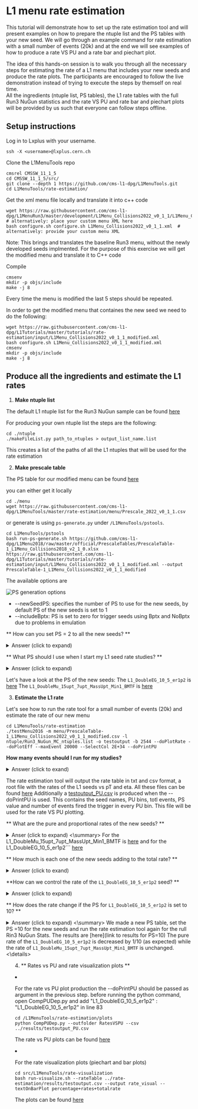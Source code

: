 # L1 menu rate estimation

This tutorial will demonstrate how to set up the rate estimation tool and will present examples on how to prepare the ntuple list and the PS tables with your new seed. We will go through an example command for rate estimation with a small number of events (20k) and at the end we will see examples of how to produce a rate VS PU and a rate bar and piechart plot. 

The idea of this hands-on session is to walk you through all the necessary steps for estimating the rate of a L1 menu that includes your new seeds and produce the rate plots. The participants are encouraged to follow the live demonstration instead of trying to execute the steps by themself on real time.  
All the ingredients (ntuple list, PS tables), the L1 rate tables with the full Run3 NuGun statistics and the rate VS PU and rate bar and piechart plots will be provided by us such that everyone can follow steps offline.

## Setup instructions
Log in to Lxplus with your username.

```
ssh -X <username>@lxplus.cern.ch
```

Clone the L1MenuTools repo

```
cmsrel CMSSW_11_1_5
cd CMSSW_11_1_5/src/
git clone --depth 1 https://github.com/cms-l1-dpg/L1MenuTools.git
cd L1MenuTools/rate-estimation/
```

Get the xml menu file locally and translate it into c++ code
```
wget https://raw.githubusercontent.com/cms-l1-dpg/L1MenuRun3/master/development/L1Menu_Collisions2022_v0_1_1/L1Menu_Collisions2022_v0_1_1.xml  # alternatively: place your custom menu XML here
bash configure.sh configure.sh L1Menu_Collisions2022_v0_1_1.xml  # alternatively: provide your custom menu XML
```
Note: This brings and translates the baseline Run3 menu, without the newly developed seeds implmented. For the purpose of this exercise we will get the modified menu and translate it to C++ code

Compile
```
cmsenv
mkdir -p objs/include
make -j 8
```
Every time the menu is modified the last 5 steps should be repeated.

In order to get the modified menu that containes the new seed we need to do the following:
```
wget https://raw.githubusercontent.com/cms-l1-dpg/L1Tutorials/master/tutorials/rate-estimation/input/L1Menu_Collisions2022_v0_1_1_modified.xml
bash configure.sh L1Menu_Collisions2022_v0_1_1_modified.xml
cmsenv
mkdir -p objs/include
make -j 8
```

## Produce all the ingredients and estimate the L1 rates

1. **Make ntuple list**

The default L1 ntuple list for the Run3 NuGun sample can be found [here](https://github.com/cms-l1-dpg/L1MenuTools/blob/master/rate-estimation/ntuple/Run3_NuGun_MC_ntuples.list) 

For producing your own ntuple list the steps are the following: 

```
cd ./ntuple
./makeFileList.py path_to_ntuples > output_list_name.list
```

This creates a list of the paths of all the L1 ntuples that will be used for the rate estimation

2. **Make prescale table**

The PS table for our modified menu can be found [here](https://github.com/cms-l1-dpg/L1Tutorials/blob/master/tutorials/rate-estimation/input/PrescaleTable-1_L1Menu_Collisions2022_v0_1_1_modified.csv)

you can either get it locally

```
cd ./menu
wget https://raw.githubusercontent.com/cms-l1-dpg/L1MenuTools/master/rate-estimation/menu/Prescale_2022_v0_1_1.csv
```

or generate is using ```ps-generate.py``` under ```/L1MenuTools/pstools```.

```
cd L1MenuTools/pstools
bash run-ps-generate.sh https://github.com/cms-l1-dpg/L1Menu2018/raw/master/official/PrescaleTables/PrescaleTable-1_L1Menu_Collisions2018_v2_1_0.xlsx https://raw.githubusercontent.com/cms-l1-dpg/L1Tutorials/master/tutorials/rate-estimation/input/L1Menu_Collisions2022_v0_1_1_modified.xml --output PrescaleTable-1_L1Menu_Collisions2022_v0_1_1_modified
```                                                                                                                                                                             
The available options are

![PS generation options](images/PSTableOption.png)

* --newSeedPS: specifies the number of PS to use for the new seeds, by default PS of the new seeds is set to 1
* --includeBptx: PS is set to zero for trigger seeds using Bptx and NoBptx due to problems in emulation

** How can you set PS = 2 to all the new seeds? **
    <details>
    <summary>Answer (click to expand)</summary>
    Adding the --newSeedPS 2 in the command above
    </details>


** What PS should I use when I start my L1 seed rate studies? **
    <details>
    <summary>Answer (click to expand)</summary>
    For the beggining of your study we suggest that you start with PS = 1 for your new seed. This way you can check the initial rate of your seed and then study how you can control it with PS.
    </details>


Let's have a look at the PS of the new seeds:
The ```L1_DoubleEG_10_5_er1p2``` is [here](https://github.com/cms-l1-dpg/L1Tutorials/blob/master/tutorials/rate-estimation/input/PrescaleTable-1_L1Menu_Collisions2022_v0_1_1_modified.csv#L160)
The   ```L1_DoubleMu_15upt_7upt_MassUpt_Min1_BMTF``` is [here](https://github.com/cms-l1-dpg/L1Tutorials/blob/master/tutorials/rate-estimation/input/PrescaleTable-1_L1Menu_Collisions2022_v0_1_1_modified.csv#L48)



3. **Estimate the L1 rate**

Let's see how to run the rate tool for a small number of events (20k) and estimate the rate of our new menu

```
cd L1MenuTools/rate-estimation
./testMenu2016 -m menu/PrescaleTable-1_L1Menu_Collisions2022_v0_1_1_modified.csv -l ntuple/Run3_NuGun_MC_ntuples.list -o testoutput -b 2544 --doPlotRate --doPlotEff --maxEvent 20000 --SelectCol 2E+34 --doPrintPU
```

**How many events should I run for my studies?**
    <details>
    <summary>Answer (click to exand)</summary>
     As many as possible! Here we demostrate only a small number of events due to time constraints. The rate tables in the results directory have been produced with the full stats of the Run3 NuGun MC sample.
     </details>


The rate estimation tool will output the rate table in txt and csv format, a root file with the rates of the L1 seeds vs pT and eta. All these files can be found [here](https://github.com/cms-l1-dpg/L1Tutorials/tree/ratesAndPS/tutorials/rate-estimation/results/)
Additionally a [testoutput\_PU.csv](https://raw.githubusercontent.com/cms-l1-dpg/L1Tutorials/ratesAndPS/tutorials/rate-estimation/results/testoutput_PU.csv) is produced when the --doPrintPU is used. This contains the seed names, PU bins, totl events, PS value and number of events fired the trigger in every PU bin. This file will be used for the rate VS PU plotting.

** What are the pure and proportional rates of the new seeds? ** 
    <details> 
    <summary> Anser (click to expand) <\summary>
     For the L1\_DoubleMu\_15upt\_7upt_MassUpt\_Min1\_BMTF is [here](https://github.com/cms-l1-dpg/L1Tutorials/blob/ratesAndPS/tutorials/rate-estimation/results/testoutput.txt#L400) and for the L1\_DoubleEG\_10\_5\_er1p2``` [here](https://github.com/cms-l1-dpg/L1Tutorials/blob/ratesAndPS/tutorials/rate-estimation/results/testoutput.txt#L512) </details>

** How much is each one of the new seeds adding to the total rate? **
    <details>
    <summary> Answer (click to exand) </summary>
    The ```L1_DoubleMu_15upt_7upt_MassUpt_Min1_BMTF``` has a pure rate = 0 therefore it does not add to the total rate. The ```L1_DoubleEG_10_5_er1p2``` has pure rate = 230908 Hz.
</details>

**How can we control the rate of the ```L1_DoubleEG_10_5_er1p2``` seed? **
    <details>  
    <summary> Answer (click to expand)</summary>
    Possible options for controlling very high rates of seeds are to optimizing the cuts of the seeds and/or increasing the PS
    </details>

** How does the rate change if the PS for ```L1_DoubleEG_10_5_er1p2``` is set to 10? **
    <details> 
    <summary> Answer (click to expand) <\summary>
    We made a new PS table, set the PS =10 for the new seeds and run the rate estimation tool again for the rull Rin3 NuGun Stats. The results are [here](link to results for PS=10)
    The pure rate of the ```L1_DoubleEG_10_5_er1p2``` is decreased by 1/10 (as expected) while the rate of ```L1_DoubleMu_15upt_7upt_MassUpt_Min1_BMTF```
is unchanged.
    <\details>


4. ** Rates vs PU and rate visualization plots **

* For the rate vs PU plot production the --doPrintPU should be passed as argument in the previous step.
  before running the python command, open CompPUDep.py and add "L1\_DoubleEG\_10\_5\_er1p2" : "L1\_DoubleEG\_10\_5\_er1p2" in line 83

  ```
  cd /L1MenuTools/rate-estimation/plots
  python CompPUDep.py --outfolder RatesVSPU --csv ../results/testoutput_PU.csv
  ```

  The rate vs PU plots can be found [here](https://github.com/cms-l1-dpg/L1Tutorials/tree/ratesAndPS/tutorials/rate-estimation/RateVsPU_plots/Plots_RatesVSPU_NewSeeds)

* For the rate visualization plots (piechart and bar plots)
  ```
  cd src/L1MenuTools/rate-visualization
  bash run-visualize.sh --rateTable ../rate-estimation/results/testoutput.csv --output rate_visual --textOnBarPlot percentage+rates+totalrate
  ```
  The plots can be found [here](https://github.com/cms-l1-dpg/L1Tutorials/blob/ratesAndPS/tutorials/rate-estimation/Rate_Visual/)

